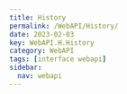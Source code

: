 ```yaml
---
title: History
permalink: /WebAPI/History/
date: 2023-02-03
key: WebAPI.H.History
category: WebAPI
tags: [interface webapi]
sidebar:
  nav: webapi
---
```

